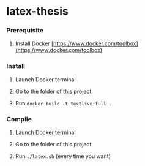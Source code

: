 # latex-thesis

### Prerequisite

1. Install Docker [https://www.docker.com/toolbox](https://www.docker.com/toolbox)

### Install

1. Launch Docker terminal

2. Go to the folder of this project

3. Run `docker build -t textlive:full .`

### Compile

1. Launch Docker terminal

2. Go to the folder of this project

3. Run `./latex.sh` (every time you want)
